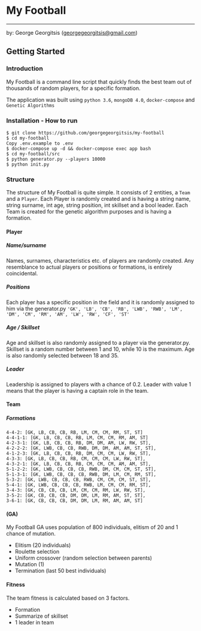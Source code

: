 # My Football
---
by:
George Georgitsis (georgegeorgitsis@gmail.com)

## Getting Started

### Introduction
My Football is a command line script that quickly finds the best team out of thousands of random players, for a specific formation. 

The application was built using `python 3.6`, `mongoDB 4.0`, `docker-compose` and `Genetic Algorithms` 


### Installation - How to run
```
$ git clone https://github.com/georgegeorgitsis/my-football
$ cd my-football
Copy .env.example to .env
$ docker-compose up -d && docker-compose exec app bash
$ cd my-football/src
$ python generator.py --players 10000
$ python init.py
```

### Structure 
The structure of My Football is quite simple. It consists of 2 entities, a `Team` and a `Player`.
Each Player is randomly created and is having a string name, string surname, int age, string position, int skillset and a bool leader.
Each Team is created for the genetic algorithm purposes and is having a formation.

#### Player 

##### Name/surname
Names, surnames, characteristics etc. of players are randomly created. Any resemblance to actual players or positions or formations, is entirely coincidental.  

##### Positions
Each player has a specific position in the field and it is randomly assigned to him via the generator.py
`'GK', 'LB', 'CB', 'RB', 'LWB', 'RWB', 'LM', 'DM', 'CM', 'RM', 'AM', 'LW', 'RW', 'CF', 'ST'`

##### Age / Skillset
Age and skillset is also randomly assigned to a player via the generator.py.
Skillset is a random number between 1 and 10, while 10 is the maximum. 
Age is also randomly selected between 18 and 35.

##### Leader
Leadership is assigned to players with a chance of 0.2. Leader with value 1 means that the player 
is having a captain role in the team.

#### Team 

##### Formations
```
4-4-2: [GK, LB, CB, CB, RB, LM, CM, CM, RM, ST, ST]
4-4-1-1: [GK, LB, CB, CB, RB, LM, CM, CM, RM, AM, ST]
4-2-3-1: [GK, LB, CB, CB, RB, DM, DM, AM, LW, RW, ST],
4-2-2-2: [GK, LWB, CB, CB, RWB, DM, DM, AM, AM, ST, ST],
4-1-2-3: [GK, LB, CB, CB, RB, DM, CM, CM, LW, RW, ST],
4-3-3: [GK, LB, CB, CB, RB, CM, CM, CM, LW, RW, ST],
4-3-2-1: [GK, LB, CB, CB, RB, CM, CM, CM, AM, AM, ST],
5-1-2-2: [GK, LWB, CB, CB, CB, RWB, DM, CM, CM, ST, ST],
5-1-3-1: [GK, LWB, CB, CB, CB, RWB, DM, LM, CM, RM, ST],
5-3-2: [GK, LWB, CB, CB, CB, RWB, CM, CM, CM, ST, ST],
5-4-1: [GK, LWB, CB, CB, CB, RWB, LM, CM, CM, RM, ST],
3-4-3: [GK, CB, CB, CB, LM, CM, CM, RM, LW, RW, ST],
3-5-2: [GK, CB, CB, CB, DM, DM, LM, RM, AM, ST, ST],
3-6-1: [GK, CB, CB, CB, DM, DM, LM, RM, AM, AM, ST]
```

#### (GA)
My Football GA uses population of 800 individuals, elitism of 20 and 1 chance of mutation.

- Elitism (20 individuals)
- Roulette selection
- Uniform crossover (random selection between parents)
- Mutation (1)
- Termination (last 50 best individuals)

#### Fitness 
The team fitness is calculated based on 3 factors. 
- Formation 
- Summarize of skillset
- 1 leader in team